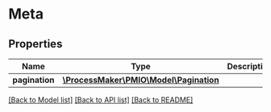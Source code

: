 # Meta

## Properties
Name | Type | Description | Notes
------------ | ------------- | ------------- | -------------
**pagination** | [**\ProcessMaker\PMIO\Model\Pagination**](Pagination.md) |  | [optional] 

[[Back to Model list]](../README.md#documentation-for-models) [[Back to API list]](../README.md#documentation-for-api-endpoints) [[Back to README]](../README.md)


